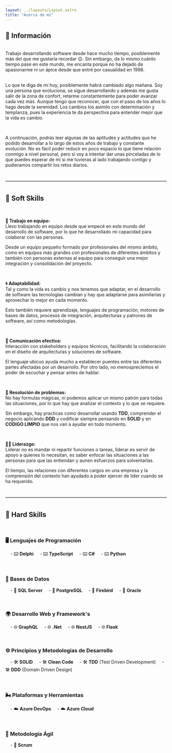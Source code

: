 ```yaml
---
layout: ../layouts/Layout.astro
title: "Acerca de mí"
---
```


## 🙋 **Información**

<br/>
Trabajo desarrollando software desde hace mucho tiempo, posiblemente más del que me gustaría recordar 😉. Sin embargo, da lo mismo cuánto tiempo pase en este mundo, me encanta porque no ha dejado de apasionarme ni un ápice desde que entré por casualidad en 1998.

<br/>
<br/>

Lo que te diga de mí hoy, posiblemente habrá cambiado algo mañana. Soy una persona que evoluciona, se sigue desarrollando y además me gusta salir de la zona de confort, retarme constantemente para poder avanzar cada vez más. Aunque tengo que reconocer, que con el paso de los años lo hago desde la serenidad. Los cambios los asimilo con determinación y templanza, pues la experiencia te da  perspectiva para entender mejor que la vida es cambio.

<br/>

A continuación, podrás leer algunas de las aptitudes y actitudes que he podido desarrollar a lo largo de estos años de trabajo y constante evolución. No es fácil poder reducir en poco espacio lo que tiene relación conmigo a nivel personal, pero sí voy a intentar dar unas pinceladas de lo que puedes esperar de mí si me tuvieras al lado trabajando contigo y pudieramos compartir los retos diarios.

<hr style="border: 0; border-top: 2px solid #ccc; margin: 40px 0;">

## 🌟 **Soft Skills**

<br/>

**🤝 Trabajo en equipo:**  
Llevo trabajando en equipo desde que empecé en este mundo del desarrollo de software, por lo que he desarrollado mi capacidad para colaborar con las personas.


Desde un equipo pequeño formado por profesionales del mismo ámbito, como en equipos más grandes con profesionales de diferentes ámbitos y también con personas externas al equipo para conseguir una mejor integración y consolidación del proyecto.

<br>

**🌀 Adaptabilidad:**  
Tal y como la vida es cambio y nos tenemos que adaptar, en el desarrollo de software las tecnologías cambian y hay que adaptarse para asimilarlas y aprovechar lo mejor en cada momento.

Esto también requiere aprendizaje, lenguajes de programación, motores de bases de datos, procesos de integración, arquitecturas y patrones de software, así como metodologías.

<br>

**💬 Comunicación efectiva:**  
Interacción con stakeholders y equipos técnicos, facilitando la colaboración en el diseño de arquitecturas y soluciones de software.

El lenguaje ubicuo ayuda mucho a establecer puentes entre las diferentes partes afectadas por un desarrollo. Por otro lado, no menospreciemos el poder de escuchar y pensar antes de hablar. 

<br>

**🧠 Resolución de problemas:**  
No hay formulas mágicas, ni podemos aplicar un mismo patrón para todas las situaciones, por lo que hay que analizar el contexto y lo que se requiere.

Sin embargo, hay practicas como desarrollar usando **TDD**, comprender el negocio aplicando **DDD** y codificar siempre pensando en **SOLID** y en **CODIGO LIMPIO** que nos van a ayudar en todo momento.

<br>

**👨‍💼 Liderazgo:**  
Liderar no es mandar ni repartir funciones o tareas, liderar es servir de apoyo a quienes lo necesitan, es saber enfocar las situaciones a las personas para que las entiendan y aunen esfuerzos para solventarlas.

El tiempo, las relaciones con diferentes cargos en una empresa y la comprensión del contexto han ayudado a poder ejercer de lider cuando se ha requerido.

<hr style="border: 0; border-top: 2px solid #ccc; margin: 40px 0;">

## 🔧 **Hard Skills**

<br/>

### 🖥️ **Lenguajes de Programación**  
&nbsp;&nbsp;&nbsp; - ⌨️ **Delphi**
&nbsp;&nbsp;&nbsp; - ⌨️ **TypeScript**
&nbsp;&nbsp;&nbsp; - ⌨️ **C#**
&nbsp;&nbsp;&nbsp; - ⌨️ **Python**

<br>

### 💾 **Bases de Datos**  
&nbsp;&nbsp;&nbsp; - 💽 **SQL Server**
&nbsp;&nbsp;&nbsp; - 💽 **PostgreSQL**
&nbsp;&nbsp;&nbsp; - 💽 **Firebird**
&nbsp;&nbsp;&nbsp; - 💽 **Oracle**

<br>

### 🌍 **Desarrollo Web y Framework's**  
&nbsp;&nbsp;&nbsp; - 🌐 **GraphQL**
&nbsp;&nbsp;&nbsp; - 🌐 **.Net**
&nbsp;&nbsp;&nbsp; - 🌐 **NestJS**
&nbsp;&nbsp;&nbsp; - 🌐 **Flask**

<br>

### ⚙️ **Principios y Metodologías de Desarrollo**  
&nbsp;&nbsp;&nbsp; - 🛠️ **SOLID**
&nbsp;&nbsp;&nbsp; - 🛠️ **Clean Code**
&nbsp;&nbsp;&nbsp; - 🛠️ **TDD** (Test Driven Development)
&nbsp;&nbsp;&nbsp; - 🛠️ **DDD** (Domain Driven Design)

<br>

### 🌬️ **Plataformas y Herramientas**  
&nbsp;&nbsp;&nbsp; - ☁️ **Azure DevOps**
&nbsp;&nbsp;&nbsp; - ☁️ **Azure Cloud**

<br>

### 🤼 **Metodología Ágil**  
&nbsp;&nbsp;&nbsp; - 🔄 **Scrum**
